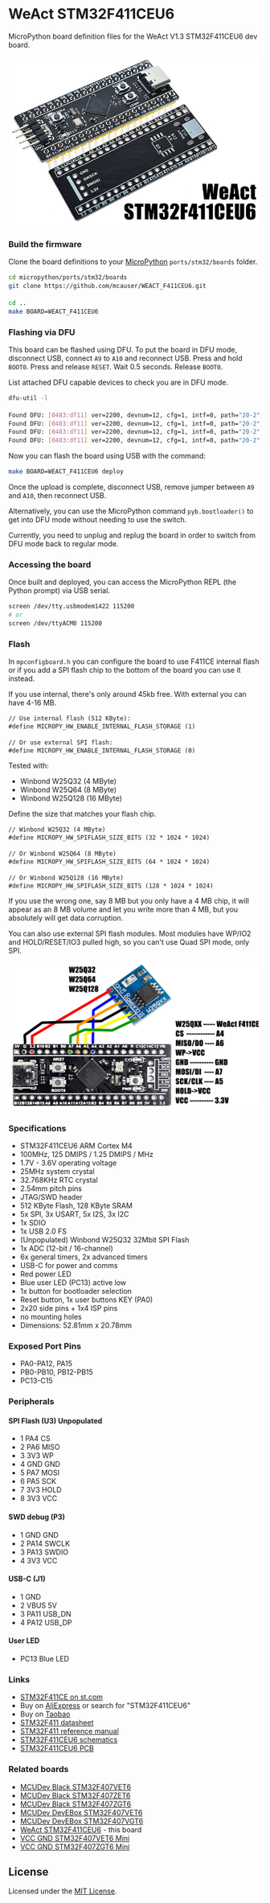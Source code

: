 # WeAct STM32F411CEU6

MicroPython board definition files for the WeAct V1.3 STM32F411CEU6 dev board.

![board](docs/STM32F411CEU6.jpg)

### Build the firmware

Clone the board definitions to your [MicroPython](https://github.com/micropython/micropython) `ports/stm32/boards` folder.

```bash
cd micropython/ports/stm32/boards
git clone https://github.com/mcauser/WEACT_F411CEU6.git

cd ..
make BOARD=WEACT_F411CEU6
```

### Flashing via DFU

This board can be flashed using DFU. To put the board in DFU mode, disconnect
USB, connect `A9` to `A10` and reconnect USB. Press and hold `BOOT0`. Press
and release `RESET`. Wait 0.5 seconds. Release `BOOT0`.

List attached DFU capable devices to check you are in DFU mode.

```bash
dfu-util -l

Found DFU: [0483:df11] ver=2200, devnum=12, cfg=1, intf=0, path="20-2", alt=3, name="@Device Feature/0xFFFF0000/01*004 e", serial="328A37623437"
Found DFU: [0483:df11] ver=2200, devnum=12, cfg=1, intf=0, path="20-2", alt=2, name="@OTP Memory /0x1FFF7800/01*512 e,01*016 e", serial="328A37623437"
Found DFU: [0483:df11] ver=2200, devnum=12, cfg=1, intf=0, path="20-2", alt=1, name="@Option Bytes  /0x1FFFC000/01*016 e", serial="328A37623437"
Found DFU: [0483:df11] ver=2200, devnum=12, cfg=1, intf=0, path="20-2", alt=0, name="@Internal Flash  /0x08000000/04*016Kg,01*064Kg,03*128Kg", serial="328A37623437"
```

Now you can flash the board using USB with the command:

```bash
make BOARD=WEACT_F411CEU6 deploy
```

Once the upload is complete, disconnect USB, remove jumper between `A9`
and `A10`, then reconnect USB.

Alternatively, you can use the MicroPython command `pyb.bootloader()`
to get into DFU mode without needing to use the switch.

Currently, you need to unplug and replug the board in order to switch from DFU
mode back to regular mode.

### Accessing the board

Once built and deployed, you can access the MicroPython REPL (the Python prompt) via USB serial.

```bash
screen /dev/tty.usbmodem1422 115200
# or
screen /dev/ttyACM0 115200
```

### Flash

In `mpconfigboard.h` you can configure the board to use F411CE internal flash or
if you add a SPI flash chip to the bottom of the board you can use it instead.

If you use internal, there's only around 45kb free. With external you can have
4-16 MB.

```
// Use internal flash (512 KByte):
#define MICROPY_HW_ENABLE_INTERNAL_FLASH_STORAGE (1)

// Or use external SPI flash:
#define MICROPY_HW_ENABLE_INTERNAL_FLASH_STORAGE (0)
```

Tested with:

* Winbond W25Q32 (4 MByte)
* Winbond W25Q64 (8 MByte)
* Winbond W25Q128 (16 MByte)

Define the size that matches your flash chip.

```
// Winbond W25Q32 (4 MByte)
#define MICROPY_HW_SPIFLASH_SIZE_BITS (32 * 1024 * 1024)

// Or Winbond W25Q64 (8 MByte)
#define MICROPY_HW_SPIFLASH_SIZE_BITS (64 * 1024 * 1024)

// Or Winbond W25Q128 (16 MByte)
#define MICROPY_HW_SPIFLASH_SIZE_BITS (128 * 1024 * 1024)
```

If you use the wrong one, say 8 MB but you only have a 4 MB chip, it will
appear as an 8 MB volume and let you write more than 4 MB, but you absolutely
will get data corruption.

You can also use external SPI flash modules.
Most modules have WP/IO2 and HOLD/RESET/IO3 pulled high, so you can't use
Quad SPI mode, only SPI.

![spi flash](docs/spi-flash.jpg)

### Specifications

* STM32F411CEU6 ARM Cortex M4
* 100MHz, 125 DMIPS / 1.25 DMIPS / MHz
* 1.7V - 3.6V operating voltage
* 25MHz system crystal
* 32.768KHz RTC crystal
* 2.54mm pitch pins
* JTAG/SWD header
* 512 KByte Flash, 128 KByte SRAM
* 5x SPI, 3x USART, 5x I2S, 3x I2C
* 1x SDIO
* 1x USB 2.0 FS
* (Unpopulated) Winbond W25Q32 32Mbit SPI Flash
* 1x ADC (12-bit / 16-channel)
* 6x general timers, 2x advanced timers
* USB-C for power and comms
* Red power LED
* Blue user LED (PC13) active low
* 1x button for bootloader selection
* Reset button, 1x user buttons KEY (PA0)
* 2x20 side pins + 1x4 ISP pins
* no mounting holes
* Dimensions: 52.81mm x 20.78mm

### Exposed Port Pins

* PA0-PA12, PA15
* PB0-PB10, PB12-PB15
* PC13-C15

### Peripherals

#### SPI Flash (U3) Unpopulated

* 1 PA4 CS
* 2 PA6 MISO
* 3 3V3 WP
* 4 GND GND
* 5 PA7 MOSI
* 6 PA5 SCK
* 7 3V3 HOLD
* 8 3V3 VCC

#### SWD debug (P3)

* 1 GND GND
* 2 PA14 SWCLK
* 3 PA13 SWDIO
* 4 3V3 VCC

#### USB-C (J1)

* 1 GND
* 2 VBUS 5V
* 3 PA11 USB_DN
* 4 PA12 USB_DP

#### User LED

* PC13 Blue LED

### Links

* [STM32F411CE on st.com](https://www.st.com/en/microcontrollers-microprocessors/stm32f411ce.html)
* Buy on [AliExpress] or search for "STM32F411CEU6"
* Buy on [Taobao](https://item.taobao.com/item.htm?id=596986293640)
* [STM32F411 datasheet](docs/STM32F411_datasheet.pdf)
* [STM32F411 reference manual](docs/STM32F411CEU6_manual.pdf)
* [STM32F411CEU6 schematics](docs/STM32F411CEU6_schematics.pdf)
* [STM32F411CEU6 PCB](docs/STM32F411CEU6_pcb.pdf)

### Related boards

* [MCUDev Black STM32F407VET6](https://github.com/mcauser/BLACK_F407VE)
* [MCUDev Black STM32F407ZET6](https://github.com/mcauser/BLACK_F407ZE)
* [MCUDev Black STM32F407ZGT6](https://github.com/mcauser/BLACK_F407ZG)
* [MCUDev DevEBox STM32F407VET6](https://github.com/mcauser/MCUDEV_DEVEBOX_F407VET6)
* [MCUDev DevEBox STM32F407VGT6](https://github.com/mcauser/MCUDEV_DEVEBOX_F407VGT6)
* [WeAct STM32F411CEU6](https://github.com/mcauser/WEACT_F411CEU6) - this board
* [VCC GND STM32F407VET6 Mini](https://github.com/mcauser/VCC_GND_F407VE)
* [VCC GND STM32F407ZGT6 Mini](https://github.com/mcauser/VCC_GND_F407ZG)

[AliExpress]: https://www.aliexpress.com/item/4000103610226.html

## License

Licensed under the [MIT License](http://opensource.org/licenses/MIT).
